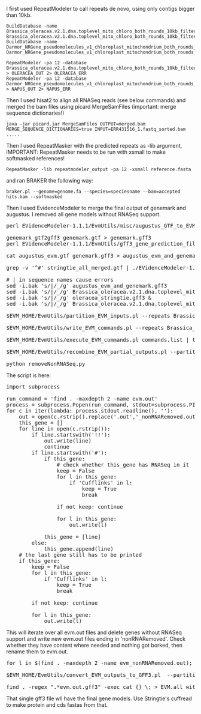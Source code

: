 
I first used RepeatModeler to call repeats de novo, using only contigs bigger than 10kb.

    BuildDatabase -name Brassica_oleracea.v2.1.dna.toplevel_mito_chloro_both_rounds_10kb_filtered Brassica_oleracea.v2.1.dna.toplevel_mito_chloro_both_rounds_10kb_filtered.fasta
    BuildDatabase -name Darmor_NRGene_pseudomolecules_v1_chloroplast_mitochondrium_both_rounds_10kb_filtered Darmor_NRGene_pseudomolecules_v1_chloroplast_mitochondrium_both_rounds_10kb_filtered.fasta

    RepeatModeler -pa 12 -database Brassica_oleracea.v2.1.dna.toplevel_mito_chloro_both_rounds_10kb_filtered > OLERACEA_OUT 2> OLERACEA_ERR 
    RepeatModeler -pa 12 -database Darmor_NRGene_pseudomolecules_v1_chloroplast_mitochondrium_both_rounds_10kb_filtered > NAPUS_OUT 2> NAPUS_ERR 

Then I used hisat2 to align all RNASeq reads (see below commands) and merged the bam files using picard MergeSamFiles (important: merge sequence dictionaries!)

    java -jar picard.jar MergeSamFiles OUTPUT=merged.bam MERGE_SEQUENCE_DICTIONARIES=true INPUT=ERR431516_1.fastq_sorted.bam  .....

Then I used RepeatMasker with the predicted repeats as -lib argument, IMPORTANT: RepeatMasker needs to be run with xsmall to make softmasked references!

    RepeatMasker -lib repeatmodeler_output -pa 12 -xsmall reference.fasta

and ran BRAKER the following way:

    braker.pl --genome=genome.fa --species=speciesname --bam=accepted hits.bam --softmasked

Then I used EvidenceModeler to merge the final output of genemark and augustus. I removed all gene models without RNASeq support.

<pre>
perl EVidenceModeler-1.1.1/EvmUtils/misc/augustus_GTF_to_EVM_GFF3.pl augustus.gtf > augustus_evm.gtf

genemark_gtf2gff3 genemark.gtf > genemark.gff3
perl EVidenceModeler-1.1.1/EvmUtils/gff3_gene_prediction_file_validator.pl genemark.gff3

cat augustus_evm.gtf genemark.gff3 > augustus_evm_and_genemark.gff3

grep -v '^#' stringtie_all_merged.gtf | ./EVidenceModeler-1.1.1/EvmUtils/misc/cufflinks_gtf_to_alignment_gff3.pl - >  oleracea_stringtie.gff3

# | in sequence names cause errors
sed -i.bak 's/|/_/g' augustus_evm_and_genemark.gff3
sed -i.bak 's/|/_/g' Brassica_oleracea.v2.1.dna.toplevel_mito_chloro_both_rounds.fasta.masked
sed -i.bak 's/|/_/g' oleracea_stringtie.gff3 &
sed -i.bak 's/|/_/g' Brassica_oleracea.v2.1.dna.toplevel_mito_chloro_both_rounds.fasta.gff3

$EVM_HOME/EvmUtils/partition_EVM_inputs.pl --repeats Brassica_oleracea.v2.1.dna.toplevel_mito_chloro_both_rounds.fasta.gff3 --gene_predictions augustus_evm_and_genemark.gff3 --transcript_alignments oleracea_stringtie.gff3 --segmentSize 100000 --overlapSize 10000 --partition_listing partitions_list.out --genome Brassica_oleracea.v2.1.dna.toplevel_mito_chloro_both_rounds.fasta.masked

$EVM_HOME/EvmUtils/write_EVM_commands.pl --repeats Brassica_oleracea.v2.1.dna.toplevel_mito_chloro_both_rounds.fasta.gff3 --gene_predictions augustus_evm_and_genemark.gff3 --transcript_alignments oleracea_stringtie.gff3 --genome Brassica_oleracea.v2.1.dna.toplevel_mito_chloro_both_rounds.fasta.masked --weights `pwd`/weights.txt --output_file_name evm.out --partitions partitions_list.out > commands.list

$EVM_HOME/EvmUtils/execute_EVM_commands.pl commands.list | tee run.log

$EVM_HOME/EvmUtils/recombine_EVM_partial_outputs.pl --partitions partitions_list.out --output_file_name evm.out

python removeNonRNASeq.py
</pre>

The script is here:
<pre>
import subprocess

run_command = 'find . -maxdepth 2 -name evm.out'
process = subprocess.Popen(run_command, stdout=subprocess.PIPE, stderr=subprocess.PIPE, shell=True)
for c in iter(lambda: process.stdout.readline(), ''):
    out = open(c.rstrip().replace('.out','_nonRNARemoved.out'), 'w')
    this_gene = []
    for line in open(c.rstrip()):
        if line.startswith('!!'):
            out.write(line)
            continue
        if line.startswith('#'):
            if this_gene:
                # check whether this_gene has RNASeq in it
                keep = False
                for l in this_gene:
                    if 'Cufflinks' in l:
                        keep = True
                        break

                if not keep: continue

                for l in this_gene:
                    out.write(l)

            this_gene = [line]
        else:
            this_gene.append(line)
    # the last gene still has to be printed
    if this_gene:
        keep = False
        for l in this_gene:
            if 'Cufflinks' in l:
                keep = True
                break

        if not keep: continue

        for l in this_gene:
            out.write(l)
</pre>

This will iterate over all evm.out files and delete genes without RNASeq support and write new evm.out files ending in 'nonRNARemoved'. Check whether they have content where needed and nothing got borked, then rename them to evm.out.

<pre>
for l in $(find . -maxdepth 2 -name evm_nonRNARemoved.out); do mv $l ${l%%_nonRNARemoved.out}.out; done

$EVM_HOME/EvmUtils/convert_EVM_outputs_to_GFF3.pl  --partitions partitions_list.out --output evm.out  --genome Brassica_oleracea.v2.1.dna.toplevel_mito_chloro_both_rounds.fasta.masked

find . -regex ".*evm.out.gff3" -exec cat {} \; > EVM.all_without_RNASeq.gff3
</pre>

That single gff3 file wll have the final gene models. Use Stringtie's cuffread to make protein and cds fastas from that.

